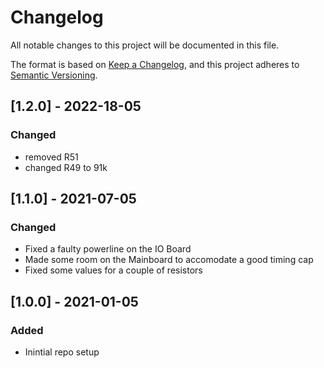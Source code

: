 # Changelog

All notable changes to this project will be documented in this file.

The format is based on [Keep a Changelog](https://keepachangelog.com/en/1.0.0/),
and this project adheres to [Semantic Versioning](https://semver.org/spec/v2.0.0.html).

## [1.2.0] - 2022-18-05

### Changed

- removed R51
- changed R49 to 91k

## [1.1.0] - 2021-07-05

### Changed

- Fixed a faulty powerline on the IO Board
- Made some room on the Mainboard to accomodate a good timing cap
- Fixed some values for a couple of resistors

## [1.0.0] - 2021-01-05

### Added

- Inintial repo setup